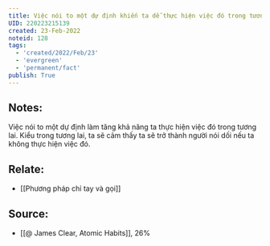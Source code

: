 ```yaml
---
title: Việc nói to một dự định khiến ta dễ thực hiện việc đó trong tương lai
UID: 220223215139
created: 23-Feb-2022
noteid: 128
tags:
  - 'created/2022/Feb/23'
  - 'evergreen'
  - 'permanent/fact'
publish: True
---
```

## Notes:
Việc nói to một dự định làm tăng khả năng ta thực hiện việc đó trong tương lai. Kiểu trong tương lai, ta sẽ cảm thấy ta sẽ trở thành người nói dối nếu ta không thực hiện việc đó.

## Relate:
- [[Phương pháp chỉ tay và gọi]]

## Source:
- [[@ James Clear, Atomic Habits]], 26%




